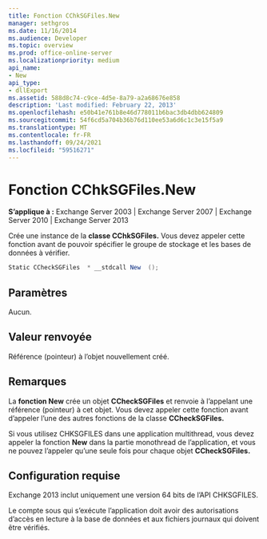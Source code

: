 ```yaml
---
title: Fonction CChkSGFiles.New
manager: sethgros
ms.date: 11/16/2014
ms.audience: Developer
ms.topic: overview
ms.prod: office-online-server
ms.localizationpriority: medium
api_name:
- New
api_type:
- dllExport
ms.assetid: 588d8c74-c9ce-4d5e-8a79-a2a68676e858
description: 'Last modified: February 22, 2013'
ms.openlocfilehash: e50b41e761b8e46d778011b6bac3db4dbb624809
ms.sourcegitcommit: 54f6cd5a704b36b76d110ee53a6d6c1c3e15f5a9
ms.translationtype: MT
ms.contentlocale: fr-FR
ms.lasthandoff: 09/24/2021
ms.locfileid: "59516271"
---
```

# <a name="cchksgfilesnew-function"></a>Fonction CChkSGFiles.New

**S’applique à :** Exchange Server 2003 | Exchange Server 2007 | Exchange Server 2010 | Exchange Server 2013
  
Crée une instance de la **classe CChkSGFiles.** Vous devez appeler cette fonction avant de pouvoir spécifier le groupe de stockage et les bases de données à vérifier. 
  
```cs
Static CCheckSGFiles  * __stdcall New  ();

```

## <a name="parameters"></a>Paramètres

Aucun.
  
## <a name="return-value"></a>Valeur renvoyée

Référence (pointeur) à l’objet nouvellement créé.
  
## <a name="remarks"></a>Remarques

La **fonction New** crée un objet **CCheckSGFiles** et renvoie à l’appelant une référence (pointeur) à cet objet. Vous devez appeler cette fonction avant d’appeler l’une des autres fonctions de la classe **CCheckSGFiles.** 
  
Si vous utilisez CHKSGFILES dans une application multithread, vous devez appeler la fonction **New** dans la partie monothread de l’application, et vous ne pouvez l’appeler qu’une seule fois pour chaque objet **CCheckSGFiles.** 
  
## <a name="requirements"></a>Configuration requise

Exchange 2013 inclut uniquement une version 64 bits de l’API CHKSGFILES.
  
Le compte sous qui s’exécute l’application doit avoir des autorisations d’accès en lecture à la base de données et aux fichiers journaux qui doivent être vérifiés.
  

